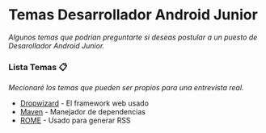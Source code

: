 # Temas Desarrollador Android Junior

_Algunos temas que podrian preguntarte si deseas postular a un puesto de Desarollador Android Junior._

### Lista Temas 📋

_Mecionaré los temas que pueden ser propios para una entrevista real._

* [Dropwizard](http://www.dropwizard.io/1.0.2/docs/) - El framework web usado
* [Maven](https://maven.apache.org/) - Manejador de dependencias
* [ROME](https://rometools.github.io/rome/) - Usado para generar RSS
